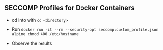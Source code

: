 ## SECCOMP Profiles for Docker Containers

* cd into <directory> with `cd <directory>`

* Run `docker run -it --rm --security-opt seccomp:custom_profile.json alpine chmod 400 /etc/hostname`

* Observe the results